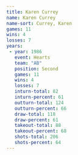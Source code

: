 ```yaml
---
title: Karen Currey
name: Karen Currey
name-sort: Currey, Karen
games: 11
wins: 4
losses: 7
years:
 - year: 1986
   event: Hearts
   team: "AB"
   position: Second
   games: 11
   wins: 4
   losses: 7
   inturn-total: 82
   inturn-percent: 61
   outturn-total: 124
   outturn-percent: 66
   draw-total: 118
   draw-percent: 61
   takeout-total: 88
   takeout-percent: 68
   shots-total: 206
   shots-percent: 64
---
```

